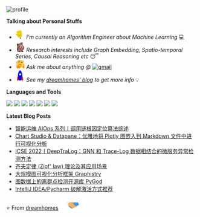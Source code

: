 <!-- ###  Hello <img src="https://github.com/SatYu26/SatYu26/blob/master/Assets/Hi.gif" width="30px">, I'm Mengjia <img src="https://media.giphy.com/media/VgCDAzcKvsR6OM0uWg/giphy.gif" width="50">
 -->
<img src="https://github-profile-summary-cards.vercel.app/api/cards/profile-details?username=dreamhomes&theme=nord_bright" alt="profile">
<!-- <img src="https://github.com/SatYu26/SatYu26/blob/master/Assets/super-kid.gif" alt="Super Kid" align="right" width="450"> -->

**Talking about Personal Stuffs**

- <img alt="GIF" src="https://github.com/SatYu26/SatYu26/blob/master/Assets/wave.gif" width="25vw" /> *I’m currently an Algorithm Engineer about Machine Learning* 💻
- <img alt="GIF" src="https://github.com/SatYu26/SatYu26/blob/master/Assets/gandalf_parrot.gif" width="25vw" /> *Research interests include Graph Embedding, Spatio-temporal Series, Causal Reasoning etc* 😴
- <img alt="GIF" src="https://github.com/SatYu26/SatYu26/blob/master/Assets/hmm.gif" width="25vw" /> *Ask me about anything @*  [![gmail](https://img.shields.io/badge/-Gmail-c14438?style=flat-square&logo=Gmail&logoColor=white&link=mailto:shenmj13@gmail.com)](mailto:shenmj13@gmail.com) 
- <img alt="GIF" src="https://github.com/SatYu26/SatYu26/blob/master/Assets/Rocket.gif" width="25vw" /> *See my [dreamhomes' blog](https://dreamhomes.github.io/) to get more info* 💡


**Languages and Tools**  

<code><a href="https://www.python.org/" target="_blank"><img height="40" src="https://www.vectorlogo.zone/logos/python/python-ar21.svg"></a></code>
<code><a href="https://pytorch.org/" target="_blank"><img height="40" src="https://www.vectorlogo.zone/logos/pytorch/pytorch-ar21.svg"></a></code>
<code><a href="https://www.linux.org/" target="_blank"><img height="40" src="https://www.vectorlogo.zone/logos/linux/linux-ar21.svg"></a></code>
<code><a href="https://www.scala-lang.org/" target="_blank"><img height="40" src="https://www.vectorlogo.zone/logos/scala-lang/scala-lang-ar21.svg"></a></code>
<code><a href="https://www.docker.com/" target="_blank"><img height="40" src="https://www.vectorlogo.zone/logos/docker/docker-official.svg"></a></code>
<code><a href="https://kubernetes.io/" target="_blank"><img height="40" src="https://www.vectorlogo.zone/logos/kubernetes/kubernetes-ar21.svg"></a></code>
<code><a href="https://www.github.com/" target="_blank"><img height="40" src="https://www.vectorlogo.zone/logos/git-scm/git-scm-ar21.svg"></a></code>

**Latest Blog Posts**

<!-- BLOG-POST-LIST:START -->
- [智能运维 AIOps 系列丨调用链根因定位算法综述](https://dreamhomes.top/posts/202204281516/)
- [Chart Studio &amp; Datapane：优雅地将 Plotly 图嵌入到 Markdown 文件中进行可视化分析](https://dreamhomes.top/posts/202204241101/)
- [ICSE 2022丨DeepTraLog：GNN 和 Trace-Log 数据相结合的微服务异常检测方法](https://dreamhomes.top/posts/202204221627/)
- [齐夫定律 &lpar;Zipf&#39; law&rpar; 理论及其应用场景](https://dreamhomes.top/posts/202204221003/)
- [大规模图可视化分析框架 Graphistry](https://dreamhomes.top/posts/202204201700/)
- [图数据上的离群点检测开源库 PyGod](https://dreamhomes.top/posts/202204081613/)
- [IntelliJ IDEA/Pycharm 破解激活方式推荐](https://dreamhomes.top/posts/202204081455/)
<!-- BLOG-POST-LIST:END -->

⭐️ From [dreamhomes](https://github.com/dreamhomes) <img src="https://github.com/SatYu26/SatYu26/blob/master/Assets/Handshake.gif" height="32px">
